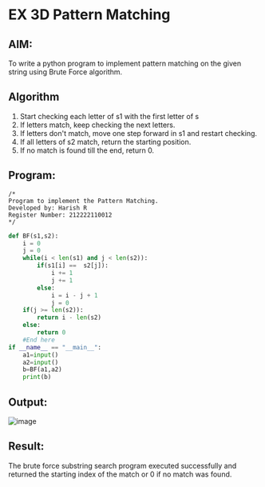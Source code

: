 # EX 3D Pattern Matching
## AIM:
To write a python program to implement pattern matching on the given string using Brute Force algorithm.



## Algorithm
1. Start checking each letter of s1 with the first letter of s
2. If letters match, keep checking the next letters.
3. If letters don't match, move one step forward in s1 and restart checking.
4. If all letters of s2 match, return the starting position.
5. If no match is found till the end, return 0.  

## Program:
```
/*
Program to implement the Pattern Matching.
Developed by: Harish R
Register Number: 212222110012
*/
```
```py
def BF(s1,s2):
    i = 0
    j = 0
    while(i < len(s1) and j < len(s2)):
        if(s1[i] ==  s2[j]):
            i += 1
            j += 1
        else:
            i = i - j + 1
            j = 0
    if(j >= len(s2)):
        return i - len(s2)
    else:
        return 0
    #End here
if __name__ == "__main__":
    a1=input() 
    a2=input() 
    b=BF(a1,a2)
    print(b)
```

## Output:
![image](https://github.com/user-attachments/assets/a2f4fb17-09f0-4aab-9106-2705993bcb0a)





## Result:
The brute force substring search program executed successfully and returned the starting index of the match or 0 if no match was found.
